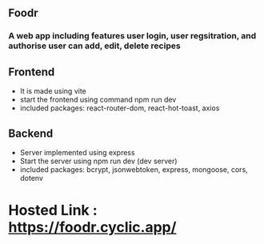 ##  Foodr
### A web app including features user login, user regsitration, and authorise user can add, edit, delete recipes
## Frontend
* It is made using vite
* start the frontend using command npm run dev
* included packages: react-router-dom, react-hot-toast, axios
## Backend
* Server implemented using express
* Start the server using npm run dev (dev server)
* included packages: bcrypt, jsonwebtoken, express, mongoose, cors, dotenv
# Hosted Link : https://foodr.cyclic.app/

